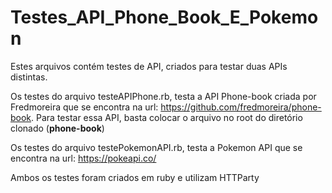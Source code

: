 # Testes_API_Phone_Book_E_Pokemon

Estes arquivos contém testes de API, criados para testar duas APIs distintas.

Os testes do arquivo testeAPIPhone.rb, testa a API Phone-book criada por Fredmoreira que se encontra na url: https://github.com/fredmoreira/phone-book. Para testar essa API, basta colocar o arquivo no root do diretório clonado  (**phone-book**)

Os testes do arquivo testePokemonAPI.rb, testa a Pokemon API que se encontra na url: https://pokeapi.co/

Ambos os testes foram criados em ruby e utilizam HTTParty
